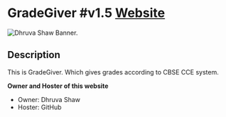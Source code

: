 # GradeGiver #v1.5 [Website](https://dhruvacube.github.io)

![Dhruva Shaw Banner.](https://dhruvacube.github.io/images/Banner.jpg)

## Description

This is GradeGiver. Which gives grades according to CBSE CCE system.


**Owner and Hoster of this website**

- Owner: Dhruva Shaw
- Hoster: GitHub
